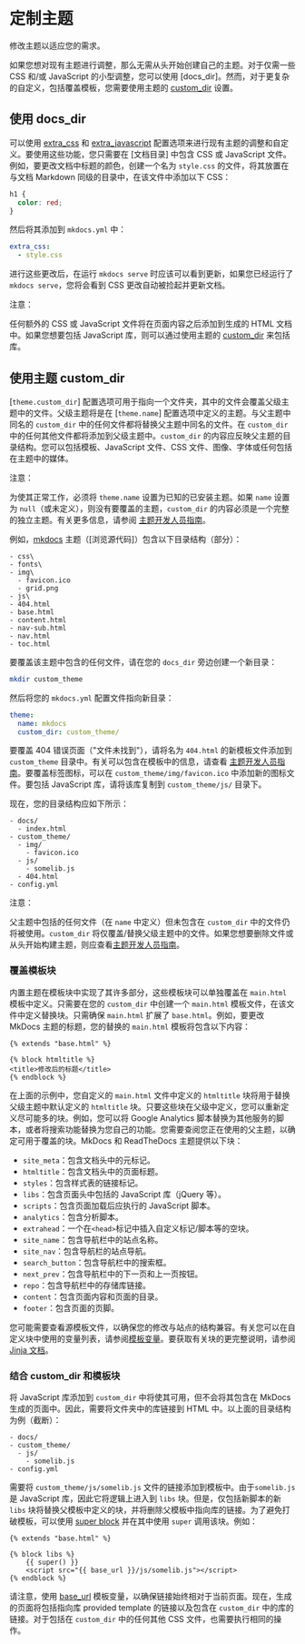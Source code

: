 # 定制主题

修改主题以适应您的需求。

如果您想对现有主题进行调整，那么无需从头开始创建自己的主题。对于仅需一些 CSS 和/或 JavaScript 的小型调整，您可以使用 [docs_dir]。然而，对于更复杂的自定义，包括覆盖模板，您需要使用主题的 [custom_dir] 设置。

## 使用 docs_dir

可以使用 [extra_css] 和 [extra_javascript] 配置选项来进行现有主题的调整和自定义。要使用这些功能，您只需要在 [文档目录] 中包含 CSS 或 JavaScript 文件。例如，要更改文档中标题的颜色，创建一个名为 `style.css` 的文件，将其放置在与文档 Markdown 同级的目录中，在该文件中添加以下 CSS：

```css
h1 {
  color: red;
}
```

然后将其添加到 `mkdocs.yml` 中：

```yaml
extra_css:
  - style.css
```

进行这些更改后，在运行 `mkdocs serve` 时应该可以看到更新，如果您已经运行了 `mkdocs serve`，您将会看到 CSS 更改自动被捡起并更新文档。

注意：

任何额外的 CSS 或 JavaScript 文件将在页面内容之后添加到生成的 HTML 文档中。如果您想要包括 JavaScript 库，则可以通过使用主题的 [custom_dir] 来包括库。

## 使用主题 custom_dir

[`theme.custom_dir`] 配置选项可用于指向一个文件夹，其中的文件会覆盖父级主题中的文件。父级主题将是在 [`theme.name`] 配置选项中定义的主题。与父主题中同名的 `custom_dir` 中的任何文件都将替换父主题中同名的文件。在 `custom_dir` 中的任何其他文件都将添加到父级主题中。`custom_dir` 的内容应反映父主题的目录结构。您可以包括模板、JavaScript 文件、CSS 文件、图像、字体或任何包括在主题中的媒体。

注意：

为使其正常工作，必须将 `theme.name` 设置为已知的已安装主题。如果 `name` 设置为 `null`（或未定义），则没有要覆盖的主题，`custom_dir` 的内容必须是一个完整的独立主题。有关更多信息，请参阅 [主题开发人员指南][custom theme]。

例如，[mkdocs] 主题（[浏览源代码]）包含以下目录结构（部分）：

```nohighlight
- css\
- fonts\
- img\
  - favicon.ico
  - grid.png
- js\
- 404.html
- base.html
- content.html
- nav-sub.html
- nav.html
- toc.html
```

要覆盖该主题中包含的任何文件，请在您的 `docs_dir` 旁边创建一个新目录：

```bash
mkdir custom_theme
```

然后将您的 `mkdocs.yml` 配置文件指向新目录：

```yaml
theme:
  name: mkdocs
  custom_dir: custom_theme/
```

要覆盖 404 错误页面（"文件未找到"），请将名为 `404.html` 的新模板文件添加到 `custom_theme` 目录中。有关可以包含在模板中的信息，请查看 [主题开发人员指南][custom theme]。要覆盖标签图标，可以在 `custom_theme/img/favicon.ico` 中添加新的图标文件。要包括 JavaScript 库，请将该库复制到 `custom_theme/js/` 目录下。

现在，您的目录结构应如下所示：

```nohighlight
- docs/
  - index.html
- custom_theme/
  - img/
    - favicon.ico
  - js/
    - somelib.js
  - 404.html
- config.yml
```

注意：

父主题中包括的任何文件（在 `name` 中定义）但未包含在 `custom_dir` 中的文件仍将被使用。`custom_dir` 将仅覆盖/替换父级主题中的文件。如果您想要删除文件或从头开始构建主题，则应查看[主题开发人员指南][custom theme]。

### 覆盖模板块

内置主题在模板块中实现了其许多部分，这些模板块可以单独覆盖在 `main.html` 模板中定义。只需要在您的 `custom_dir` 中创建一个 `main.html` 模板文件，在该文件中定义替换块。只需确保 `main.html` 扩展了 `base.html`。例如，要更改 MkDocs 主题的标题，您的替换的 `main.html` 模板将包含以下内容：

```django
{% extends "base.html" %}

{% block htmltitle %}
<title>修改后的标题</title>
{% endblock %}
```

在上面的示例中，您自定义的 `main.html` 文件中定义的 `htmltitle` 块将用于替换父级主题中默认定义的 `htmltitle` 块。只要这些块在父级中定义，您可以重新定义尽可能多的块。例如，您可以将 Google Analytics 脚本替换为其他服务的脚本，或者将搜索功能替换为您自己的功能。您需要查阅您正在使用的父主题，以确定可用于覆盖的块。MkDocs 和 ReadTheDocs 主题提供以下块：

- `site_meta`：包含文档头中的元标记。
- `htmltitle`：包含文档头中的页面标题。
- `styles`：包含样式表的链接标记。
- `libs`：包含页面头中包括的 JavaScript 库（jQuery 等）。
- `scripts`：包含页面加载后应执行的 JavaScript 脚本。
- `analytics`：包含分析脚本。
- `extrahead`：一个在`<head>`标记中插入自定义标记/脚本等的空块。
- `site_name`：包含导航栏中的站点名称。
- `site_nav`：包含导航栏的站点导航。
- `search_button`：包含导航栏中的搜索框。
- `next_prev`：包含导航栏中的下一页和上一页按钮。
- `repo`：包含导航栏中的存储库链接。
- `content`：包含页面内容和页面的目录。
- `footer`：包含页面的页脚。

您可能需要查看源模板文件，以确保您的修改与站点的结构兼容。有关您可以在自定义块中使用的变量列表，请参阅[模板变量][Template Variables]。要获取有关块的更完整说明，请参阅[Jinja 文档][Jinja documentation]。

### 结合 custom_dir 和模板块

将 JavaScript 库添加到 `custom_dir` 中将使其可用，但不会将其包含在 MkDocs 生成的页面中。因此，需要将文件夹中的库链接到 HTML 中。以上面的目录结构为例（截断）：

```nohighlight
- docs/
- custom_theme/
  - js/
    - somelib.js
- config.yml
```

需要将 `custom_theme/js/somelib.js` 文件的链接添加到模板中。由于`somelib.js` 是 JavaScript 库，因此它将逻辑上进入到 `libs` 块。但是，仅包括新脚本的新 `libs` 块将替换父模板中定义的块，并将删除父模板中指向库的链接。为了避免打破模板，可以使用 [super block] 并在其中使用 `super` 调用该块。例如：

```django
{% extends "base.html" %}

{% block libs %}
    {{ super() }}
    <script src="{{ base_url }}/js/somelib.js"></script>
{% endblock %}
```

请注意，使用 [base_url] 模板变量，以确保链接始终相对于当前页面。现在，生成的页面将包括指向库 provided template 的链接以及包含在 `custom_dir` 中的库的链接。对于包括在 `custom_dir` 中的任何其他 CSS 文件，也需要执行相同的操作。

[custom theme]: ../dev-guide/themes.md
[extra_css]: ./configuration.md#extra_css
[extra_javascript]: ./configuration.md#extra_javascript
[documentation directory]: ./configuration.md#docs_dir
[custom_dir]: ./configuration.md#custom_dir
[name]: ./configuration.md#name
[mkdocs]: ./choosing-your-theme.md#mkdocs
[browse source]: https://github.com/mkdocs/mkdocs/tree/master/mkdocs/themes/mkdocs
[Template Variables]: ../dev-guide/themes.md#template-variables
[Jinja documentation]: https://jinja.palletsprojects.com/en/latest/templates/#template-inheritance
[super block]: https://jinja.palletsprojects.com/en/latest/templates/#super-blocks
[base_url]: ../dev-guide/themes.md#base_url